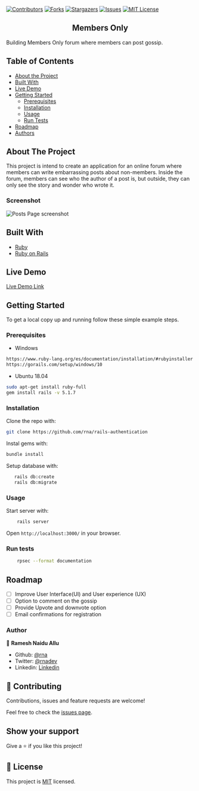 
<!-- PROJECT SHIELDS -->
<!--
*** I'm using markdown "reference style" links for readability.
*** Reference links are enclosed in brackets [ ] instead of parentheses ( ).
*** See the bottom of this document for the declaration of the reference variables
*** for contributors-url, forks-url, etc. This is an optional, concise syntax you may use.
*** https://www.markdownguide.org/basic-syntax/#reference-style-links
-->

[![Contributors][contributors-shield]][contributors-url]
[![Forks][forks-shield]][forks-url]
[![Stargazers][stars-shield]][stars-url]
[![Issues][issues-shield]][issues-url]
[![MIT License][license-shield]][license-url]


<p align="center">
  <h2 class ="norse" align="center" style="@font-face {font-family: 'Norse'; src: url('/fonts/Norse.otf'); font-family:'Norse'}">Members Only</h2>
</p>

Building Members Only forum where members can post gossip.

## Table of Contents

- [About the Project](#about-the-project)
- [Built With](#built-with)
- [Live Demo](#live-demo)
- [Getting Started](#getting-started)
  * [Prerequisites](#prerequisites)
  * [Installation](#installation)
  * [Usage](#usage)
  * [Run Tests](#run-tests)
- [Roadmap](#roadmap)
- [Authors](#authors)

<!-- - [Acknowledgements](#acknowledgements) -->

## About The Project
This project is intend to create an application for an online forum where members can write embarrassing posts about non-members. Inside the forum, members can see who the author of a post is, but outside, they can only see the story and wonder who wrote it.

### Screenshot
![Posts Page screenshot](https://i.imgur.com/VfRP5ru.jpg)

## Built With

- [Ruby](https://www.ruby-lang.org)
- [Ruby on Rails](https://rubyonrails.org/)

## Live Demo

[Live Demo Link](https://members-only-site.herokuapp.com/)

## Getting Started

To get a local copy up and running follow these simple example steps.

### Prerequisites

- Windows

```sh
https://www.ruby-lang.org/es/documentation/installation/#rubyinstaller
https://gorails.com/setup/windows/10
```

- Ubuntu 18.04

```sh
sudo apt-get install ruby-full
gem install rails -v 5.1.7
```
<!-- ### Setup -->

### Installation

Clone the repo with:

```sh
git clone https://github.com/rna/rails-authentication
```

Instal gems with:

```sh
bundle install
```

Setup database with:

```sh
   rails db:create
   rails db:migrate
```

### Usage

Start server with:

```sh
    rails server
```

Open `http://localhost:3000/` in your browser.

### Run tests

```sh
    rpsec --format documentation
```

## Roadmap
- [ ] Improve User Interface(UI) and User experience (UX) 
- [ ] Option to comment on the gossip
- [ ] Provide Upvote and downvote option
- [ ] Email confirmations for registration

<!-- ### Deployment -->

### Author

👤 **Ramesh Naidu Allu**

- Github: [@rna](https://github.com/rna)
- Twitter: [@rnadev](https://twitter.com/rnadev)
- Linkedin: [Linkedin](https://linkedin.com/in/rnadev)

## 🤝 Contributing

Contributions, issues and feature requests are welcome!

Feel free to check the [issues page](issues/).

## Show your support

Give a ⭐️ if you like this project!

<!-- ## Acknowledgments

- Hat tip to anyone whose code was used
- Inspiration
- etc -->

## 📝 License

This project is [MIT](lic.url) licensed.


<!-- MARKDOWN LINKS & IMAGES -->
<!-- https://www.markdownguide.org/basic-syntax/#reference-style-links -->

[contributors-shield]: https://img.shields.io/github/contributors/rna/rails-authentication.svg?style=flat-square
[contributors-url]: https://github.com/rna/rails-authentication/graphs/contributors
[forks-shield]: https://img.shields.io/github/forks/rna/rails-authentication.svg?style=flat-square
[forks-url]: https://github.com/rna/rails-authentication/network/members
[stars-shield]: https://img.shields.io/github/stars/rna/rails-authentication.svg?style=flat-square
[stars-url]: https://github.com/rna/rails-authentication/stargazers
[issues-shield]: https://img.shields.io/github/issues/rna/rails-authentication.svg?style=flat-square
[issues-url]: https://github.com/rna/rails-authentication/issues
[license-shield]: https://img.shields.io/badge/License-MIT-yellow.svg
[license-url]: https://opensource.org/licenses/MIT
